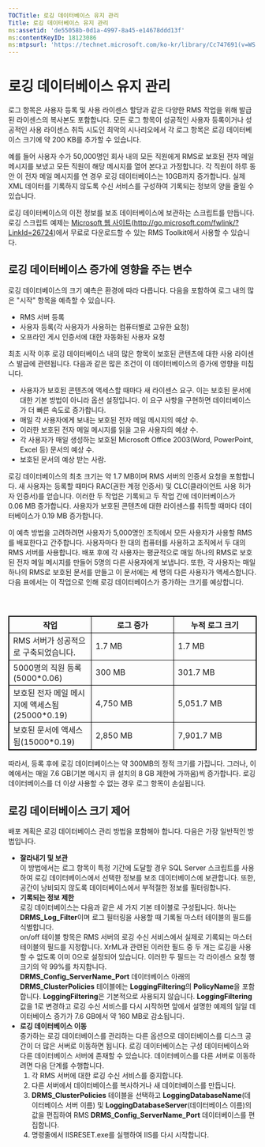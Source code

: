 ```yaml
---
TOCTitle: 로깅 데이터베이스 유지 관리
Title: 로깅 데이터베이스 유지 관리
ms:assetid: 'de55058b-0d1a-4997-8a45-e14678ddd13f'
ms:contentKeyID: 18123086
ms:mtpsurl: 'https://technet.microsoft.com/ko-kr/library/Cc747691(v=WS.10)'
---
```


로깅 데이터베이스 유지 관리
===========================

로그 항목은 사용자 등록 및 사용 라이센스 할당과 같은 다양한 RMS 작업을 위해 발급된 라이센스의 복사본도 포함합니다. 모든 로그 항목이 성공적인 사용자 등록이거나 성공적인 사용 라이센스 취득 시도인 최악의 시나리오에서 각 로그 항목은 로깅 데이터베이스 크기에 약 200 KB를 추가할 수 있습니다.

예를 들어 사용자 수가 50,000명인 회사 내의 모든 직원에게 RMS로 보호된 전자 메일 메시지를 보냈고 모든 직원이 해당 메시지를 열어 본다고 가정합니다. 각 직원이 하루 동안 이 전자 메일 메시지를 연 경우 로깅 데이터베이스는 10GB까지 증가합니다. 실제 XML 데이터를 기록하지 않도록 수신 서비스를 구성하여 기록되는 정보의 양을 줄일 수 있습니다.

로깅 데이터베이스의 이전 정보를 보조 데이터베이스에 보관하는 스크립트를 만듭니다. 로깅 스크립트 예제는 [Microsoft 웹 사이트](http://go.microsoft.com/fwlink/?linkid=26724)(http://go.microsoft.com/fwlink/?LinkId=26724)에서 무료로 다운로드할 수 있는 RMS Toolkit에서 사용할 수 있습니다.

로깅 데이터베이스 증가에 영향을 주는 변수
-----------------------------------------

로깅 데이터베이스의 크기 예측은 환경에 따라 다릅니다. 다음을 포함하여 로그 내의 많은 "시작" 항목을 예측할 수 있습니다.

-   RMS 서버 등록
-   사용자 등록(각 사용자가 사용하는 컴퓨터별로 고유한 요청)
-   오프라인 게시 인증서에 대한 자동화된 사용자 요청

최초 시작 이후 로깅 데이터베이스 내의 많은 항목이 보호된 콘텐츠에 대한 사용 라이센스 발급에 관련됩니다. 다음과 같은 많은 조건이 이 데이터베이스의 증가에 영향을 미칩니다.

-   사용자가 보호된 콘텐츠에 액세스할 때마다 새 라이센스 요구. 이는 보호된 문서에 대한 기본 방법이 아니라 옵션 설정입니다. 이 요구 사항을 구현하면 데이터베이스가 더 빠른 속도로 증가합니다.
-   매일 각 사용자에게 보내는 보호된 전자 메일 메시지의 예상 수.
-   이러한 보호된 전자 메일 메시지를 읽을 고유 사용자의 예상 수.
-   각 사용자가 매일 생성하는 보호된 Microsoft Office 2003(Word, PowerPoint, Excel 등) 문서의 예상 수.
-   보호된 문서의 예상 받는 사람.

로깅 데이터베이스의 최초 크기는 약 1.7 MB이며 RMS 서버의 인증서 요청을 포함합니다. 새 사용자는 등록할 때마다 RAC(권한 계정 인증서) 및 CLC(클라이언트 사용 허가자 인증서)를 얻습니다. 이러한 두 작업은 기록되고 두 작업 간에 데이터베이스가 0.06 MB 증가합니다. 사용자가 보호된 콘텐츠에 대한 라이센스를 취득할 때마다 데이터베이스가 0.19 MB 증가합니다.

이 예측 방법을 고려하려면 사용자가 5,000명인 조직에서 모든 사용자가 사용할 RMS를 배포한다고 간주합니다. 사용자마다 한 대의 컴퓨터를 사용하고 조직에서 두 대의 RMS 서버를 사용합니다. 배포 후에 각 사용자는 평균적으로 매일 하나의 RMS로 보호된 전자 메일 메시지를 만들어 5명의 다른 사용자에게 보냅니다. 또한, 각 사용자는 매일 하나의 RMS로 보호된 문서를 만들고 이 문서에는 세 명의 다른 사용자가 액세스합니다. 다음 표에서는 이 작업으로 인해 로깅 데이터베이스가 증가하는 크기를 예상합니다.

###  

 
<table style="border:1px solid black;">
<colgroup>
<col width="33%" />
<col width="33%" />
<col width="33%" />
</colgroup>
<thead>
<tr class="header">
<th style="border:1px solid black;" >작업</th>
<th style="border:1px solid black;" >로그 증가</th>
<th style="border:1px solid black;" >누적 로그 크기</th>
</tr>
</thead>
<tbody>
<tr class="odd">
<td style="border:1px solid black;">RMS 서버가 성공적으로 구축되었습니다.</td>
<td style="border:1px solid black;">1.7 MB</td>
<td style="border:1px solid black;">1.7 MB</td>
</tr>
<tr class="even">
<td style="border:1px solid black;">5000명의 직원 등록(5000*0.06)</td>
<td style="border:1px solid black;">300 MB</td>
<td style="border:1px solid black;">301.7 MB</td>
</tr>
<tr class="odd">
<td style="border:1px solid black;">보호된 전자 메일 메시지에 액세스됨(25000*0.19)</td>
<td style="border:1px solid black;">4,750 MB</td>
<td style="border:1px solid black;">5,051.7 MB</td>
</tr>
<tr class="even">
<td style="border:1px solid black;">보호된 문서에 액세스됨(15000*0.19)</td>
<td style="border:1px solid black;">2,850 MB</td>
<td style="border:1px solid black;">7,901.7 MB</td>
</tr>
</tbody>
</table>
  
따라서, 등록 후에 로깅 데이터베이스는 약 300MB의 정적 크기를 가집니다. 그러나, 이 예에서는 매일 7.6 GB(기본 메시지 큐 설치의 8 GB 제한에 가까움)씩 증가합니다. 로깅 데이터베이스를 더 이상 사용할 수 없는 경우 로그 항목이 손실됩니다.
  
로깅 데이터베이스 크기 제어  
---------------------------
  
배포 계획은 로깅 데이터베이스 관리 방법을 포함해야 합니다. 다음은 가장 일반적인 방법입니다.
  
-   **잘라내기 및 보관**  
    이 방법에서는 로그 항목이 특정 기간에 도달할 경우 SQL Server 스크립트를 사용하여 로깅 데이터베이스에서 선택한 정보를 보조 데이터베이스에 보관합니다. 또한, 공간이 낭비되지 않도록 데이터베이스에서 부적절한 정보를 필터링합니다.  
-   **기록되는 정보 제한**  
    로깅 데이터베이스는 다음과 같은 세 가지 기본 테이블로 구성됩니다. 하나는 **DRMS\_Log\_Filter**이며 로그 필터링을 사용할 때 기록될 마스터 테이블의 필드를 식별합니다.  
    on/off 테이블 항목은 RMS 서버의 로깅 수신 서비스에서 실제로 기록되는 마스터 테이블의 필드를 지정합니다. XrML과 관련된 이러한 필드 중 두 개는 로깅을 사용할 수 없도록 이미 0으로 설정되어 있습니다. 이러한 두 필드는 각 라이센스 요청 행 크기의 약 99%를 차지합니다.  
    **DRMS\_Config\_ServerName\_Port** 데이터베이스 아래의 **DRMS\_ClusterPolicies** 테이블에는 **LoggingFiltering**의 **PolicyName**을 포함합니다. **LoggingFiltering**은 기본적으로 사용되지 않습니다. **LoggingFiltering** 값을 1로 변경하고 로깅 수신 서비스를 다시 시작하면 앞에서 설명한 예제의 일일 데이터베이스 증가가 7.6 GB에서 약 160 MB로 감소됩니다.  
-   **로깅 데이터베이스 이동**  
    증가하는 로깅 데이터베이스를 관리하는 다른 옵션으로 데이터베이스를 디스크 공간이 더 많은 서버로 이동하면 됩니다. 로깅 데이터베이스는 구성 데이터베이스와 다른 데이터베이스 서버에 존재할 수 있습니다. 데이터베이스를 다른 서버로 이동하려면 다음 단계를 수행합니다.  
    1.  각 RMS 서버에 대한 로깅 수신 서비스를 중지합니다.  
    2.  다른 서버에서 데이터베이스를 복사하거나 새 데이터베이스를 만듭니다.  
    3.  **DRMS\_ClusterPolicies** 테이블을 선택하고 **LoggingDatabaseName**(데이터베이스 서버 이름) 및 **LoggingDatabaseServer**(데이터베이스 이름)의 값을 편집하여 RMS **DRMS\_Config\_ServerName\_Port** 데이터베이스를 편집합니다.  
    4.  명령줄에서 IISRESET.exe를 실행하여 IIS를 다시 시작합니다.
